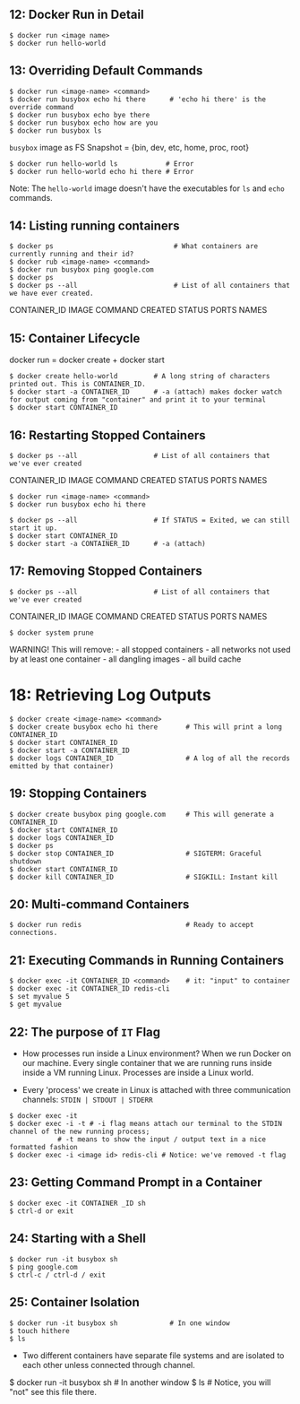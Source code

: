 ## 12: Docker Run in Detail

```
$ docker run <image name>
$ docker run hello-world
```

## 13: Overriding Default Commands

```
$ docker run <image-name> <command>
$ docker run busybox echo hi there      # 'echo hi there' is the override command
$ docker run busybox echo bye there
$ docker run busybox echo how are you
$ docker run busybox ls
```

`busybox` image as FS Snapshot = {bin, dev, etc, home, proc, root}

```
$ docker run hello-world ls            # Error
$ docker run hello-world echo hi there # Error
```

Note: The `hello-world` image doesn't have the executables for `ls` and `echo` commands.

## 14: Listing running containers

```
$ docker ps                              # What containers are currently running and their id?
$ docker rub <image-name> <command>
$ docker run busybox ping google.com
$ docker ps
$ docker ps --all                        # List of all containers that we have ever created.
```

CONTAINER_ID    IMAGE   COMMAND CREATED STATUS  PORTS   NAMES

## 15: Container Lifecycle

docker run = docker create + docker start

```
$ docker create hello-world         # A long string of characters printed out. This is CONTAINER_ID.
$ docker start -a CONTAINER_ID 		# -a (attach) makes docker watch for output coming from "container" and print it to your terminal
$ docker start CONTAINER_ID
```

## 16: Restarting Stopped Containers

```
$ docker ps --all 			        # List of all containers that we've ever created
```

CONTAINER_ID    IMAGE   COMMAND CREATED STATUS  PORTS   NAMES

```
$ docker run <image-name> <command>
$ docker run busybox echo hi there
```

```
$ docker ps --all                   # If STATUS = Exited, we can still start it up.
$ docker start CONTAINER_ID
$ docker start -a CONTAINER_ID		# -a (attach)
```

## 17: Removing Stopped Containers

```
$ docker ps --all			        # List of all containers that we've ever created
```

CONTAINER_ID    IMAGE   COMMAND CREATED STATUS  PORTS   NAMES

```
$ docker system prune
```

WARNING! This will remove:
	- all stopped containers
	- all networks not used by at least one container
	- all dangling images
	- all build cache

# 18: Retrieving Log Outputs

```
$ docker create <image-name> <command>
$ docker create busybox echo hi there       # This will print a long CONTAINER_ID
$ docker start CONTAINER_ID
$ docker start -a CONTAINER_ID
$ docker logs CONTAINER_ID 			        # A log of all the records emitted by that container)
```

## 19: Stopping Containers

```
$ docker create busybox ping google.com 	# This will generate a CONTAINER_ID
$ docker start CONTAINER_ID
$ docker logs CONTAINER_ID
$ docker ps
$ docker stop CONTAINER_ID 			        # SIGTERM: Graceful shutdown
$ docker start CONTAINER_ID
$ docker kill CONTAINER_ID 			        # SIGKILL: Instant kill
```

## 20: Multi-command Containers

```
$ docker run redis 				            # Ready to accept connections. 
```

## 21: Executing Commands in Running Containers

```
$ docker exec -it CONTAINER_ID <command> 	# it: "input" to container
$ docker exec -it CONTAINER_ID redis-cli
$ set myvalue 5
$ get myvalue
```

## 22: The purpose of `IT` Flag

* How processes run inside a Linux environment? When we run Docker on our machine. Every single container that we are running 
runs inside inside a VM running Linux. Processes are inside a Linux world.

* Every 'process' we create in Linux is attached with three communication channels: `STDIN | STDOUT | STDERR`

```
$ docker exec -it 
$ docker exec -i -t # -i flag means attach our terminal to the STDIN channel of the new running process; 
		    # -t means to show the input / output text in a nice formatted fashion
$ docker exec -i <image id> redis-cli # Notice: we've removed -t flag
```

## 23: Getting Command Prompt in a Container

```
$ docker exec -it CONTAINER _ID sh
$ ctrl-d or exit
```

## 24: Starting with a Shell

```
$ docker run -it busybox sh
$ ping google.com
$ ctrl-c / ctrl-d / exit
```

## 25: Container Isolation

```
$ docker run -it busybox sh 			# In one window
$ touch hithere
$ ls
```

* Two different containers have separate file systems and are isolated to each other unless connected through channel.

$ docker run -it busybox sh 			# In another window
$ ls 						            # Notice, you will "not" see this file there.
